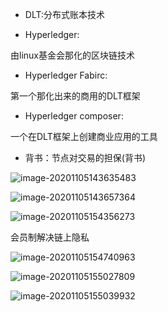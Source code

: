 - DLT:分布式账本技术

- Hyperledger:

由linux基金会那化的区块链技术

- Hyperledger Fabirc:

第一个那化出来的商用的DLT框架

- Hyperledger composer:

一个在DLT框架上创建商业应用的工具

- 背书：节点对交易的担保(背书)



![image-20201105143635483](https://tva1.sinaimg.cn/large/0081Kckwly1gkeadqag20j314k0mm1da.jpg)



![image-20201105143657364](https://tva1.sinaimg.cn/large/0081Kckwly1gkeae26d21j311u0mi7d1.jpg)

![image-20201105154356273](https://tva1.sinaimg.cn/large/0081Kckwly1gkecbr5p3mj30n8070juh.jpg)

会员制解决链上隐私

![image-20201105154740963](https://tva1.sinaimg.cn/large/0081Kckwly1gkecfn43xej30og0f877s.jpg)

![image-20201105155027809](https://tva1.sinaimg.cn/large/0081Kckwly1gkecijd3jqj30r60dw10f.jpg)

![image-20201105155039932](https://tva1.sinaimg.cn/large/0081Kckwly1gkecir4pv7j30kq0d2aer.jpg)